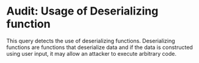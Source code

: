 # Audit: Usage of Deserializing function

This query detects the use of deserializing functions. Deserializing functions are functions that deserialize data and if the data is constructed using user input, it may allow an attacker to execute arbitrary code.
